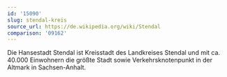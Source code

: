 ```yaml
---
id: '15090'
slug: stendal-kreis
source_url: https://de.wikipedia.org/wiki/Stendal
comparison: '09162'
---
```


Die Hansestadt Stendal ist Kreisstadt des Landkreises Stendal und mit ca. 40.000 Einwohnern die größte Stadt sowie Verkehrsknotenpunkt in der Altmark in Sachsen-Anhalt.

